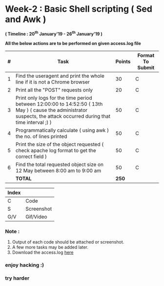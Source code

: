 # Week-2 : Basic Shell scripting ( Sed and Awk )

**( Timeline : 20<sup>th</sup> January'19 - 26<sup>th</sup> January'19 )**
 
 **All the below actions are to be performed on given access.log file**

|#| Task		| Points	|	Format To Submit	|
|--| ------------- 	| -------------	|	-------------------		|
|1| Find the useragent and print the whole line if it is not a Chrome browser  | 30  |	C	|
|2| Print all the "POST" requests only  | 20  |	C	|
|3| Print only logs for the time period between 12:00:00 to 14:52:50 ( 13th May ) ( cause the administrator suspects, the attack occurred during that time interval ;) )  | 50  |	C	|
|4| Programmatically calculate ( using awk ) the no. of lines printed  | 50  |		C	|
|5| Print the size of the object requested ( check apache log format to get the correct field )  | 50  |		C	|
|6| Find the total requested object size on 12 May between 8:00 am to 9:00 am	| 50	| C	|
|| **TOTAL** 	| **250**	|




Index	|	|
--------|-------|
C	| Code	|
S	| Screenshot	|
G/V	| Gif/Video	|


### Note :

1. Output of each code should be attached or screenshot.
2. A few more tasks may be added later.
3. Download the access.log [here](https://github.com/opencodeiiita/Road-CS/files/access.log)



### enjoy hacking :)
### try harder

